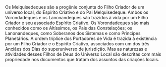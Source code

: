 ﻿Os Melquisedeques são a progênie conjunta do Filho Criador de um universo local, do Espírito Criativo e do Pai Melquisedeque. Ambos os Vorondadeques e os Lanonandeques são trazidos à vida por um Filho Criador e seu associado Espírito Criativo. Os Vorondadeques são mais conhecidos como os Altíssimos, os Pais das Constelações; os Lanonandeques, como Soberanos dos Sistemas e como Príncipes Planetários. A ordem tríplice dos Portadores de Vida é trazida à existência por um Filho Criador e o Espírito Criativo, associados com um dos três Anciães dos Dias do superuniverso de jurisdição. Mas as naturezas e atividades desses Filhos de Deus do Universo Local são descritas com mais propriedade nos documentos que tratam dos assuntos das criações locais.